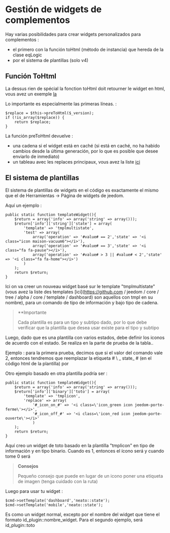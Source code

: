 # Gestión de widgets de complementos

Hay varias posibilidades para crear widgets personalizados para complementos : 

- el primero con la función toHtml (método de instancia) que hereda de la clase eqLogic
- por el sistema de plantillas (solo v4)

## Función ToHtml

La dessus rien de spécial la fonction toHtml doit retourner le widget en html, vous avez un exemple [la](https://github.com/jeedom/plugin-weather/blob/beta/core/class/weather.class.php#L647)

Lo importante es especialmente las primeras líneas. : 

````
$replace = $this->preToHtml($_version);
if (!is_array($replace)) {
	return $replace;
}
````

La función preToHtml devuelve :

- una cadena si el widget está en caché (si está en caché, no ha habido cambios desde la última generación, por lo que es posible que desee enviarlo de inmediato)
- un tableau avec les replaces principaux, vous avez la liste [ici](https://github.com/jeedom/core/blob/alpha/core/class/eqLogic.class.php#L663)

## El sistema de plantillas

El sistema de plantillas de widgets en el código es exactamente el mismo que el de Herramientas -> Página de widgets de jeedom.

Aquí un ejemplo :

````
public static function templateWidget(){
	$return = array('info' => array('string' => array()));
	$return['info']['string']['state'] = array(
		'template' => 'tmplmultistate',
		'test' => array(
			array('operation' => '#value# == 2','state' => '<i class="icon maison-vacuum6"></i>'),
			array('operation' => '#value# == 3','state' => '<i class="fa fa-pause"></i>'),
			array('operation' => '#value# > 3 || #value# < 2','state' => '<i class="fa fa-home"></i>')
		)
	);
	return $return;
}
````

Ici on va creer un nouveau widget basé sur le template "tmplmultistate" (vous avez la liste des templates [ici](https://github.com / jeedom / core / tree / alpha / core / template / dashboard) son aquellos con tmpl en su nombre), para un comando de tipo de información y bajo tipo de cadena.

>**Importante
>
>Cada plantilla es para un tipo y subtipo dado, por lo que debe verificar que la plantilla que desea usar existe para el tipo y subtipo

Luego, dado que es una plantilla con varios estados, debe definir los iconos de acuerdo con el estado. Se realiza en la parte de prueba de la tabla..

Ejemplo : para la primera prueba, decimos que si el valor del comando vale 2, entonces tendremos que reemplazar la etiqueta # \ _ state_ # (en el código html de la plantilla) por </i>

Otro ejemplo basado en otra plantilla podría ser : 

````
public static function templateWidget(){
	$return = array('info' => array('string' => array()));
	$return['info']['binary']['toto'] = array(
		'template' => 'tmplicon',
		'replace' => array(
			'#_icon_on_#' => '<i class=\'icon_green icon jeedom-porte-ferme\'></i>',
			'#_icon_off_#' => '<i class=\'icon_red icon jeedom-porte-ouverte\'></i>'
			)
	);
	return $return;
}
````
  
Aquí creo un widget de toto basado en la plantilla "tmplicon" en tipo de información y en tipo binario. Cuando es 1, entonces el ícono será <i class='icon_green icon jeedom-porte-ferme'></i> y cuando tome 0 será </i>
  
>**Consejos**
>
> Pequeño consejo que puede en lugar de un icono poner una etiqueta de imagen (tenga cuidado con la ruta)
  
Luego para usar tu widget : 
  
````
$cmd->setTemplate('dashboard','neato::state');
$cmd->setTemplate('mobile','neato::state');
````

Es como un widget normal, excepto por el nombre del widget que tiene el formato id_plugin::nombre_widget. Para el segundo ejemplo, será id_plugin::toto
  
  

